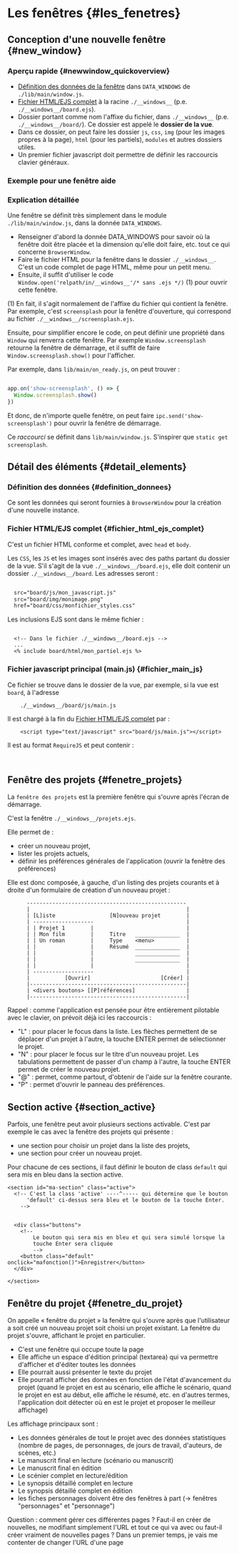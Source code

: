 
[Définition des données de la fenêtre]: #definition_donnees
[Fichier HTML/EJS complet]: #fichier_html_ejs_complet
[Fichier javascript principal]: #fichier_main_js

# Les fenêtres {#les_fenetres}


## Conception d'une nouvelle fenêtre {#new_window}

### Aperçu rapide {#newwindow_quickoverview}

* [Définition des données de la fenêtre]() dans `DATA_WINDOWS` de `./lib/main/window.js`.
* [Fichier HTML/EJS complet] à la racine `./__windows__` (p.e. `./__windows__/board.ejs`).
* Dossier portant comme nom l'affixe du fichier, dans `./__windows__` (p.e. `./__windows__/board/`). Ce dossier est appelé le **dossier de la vue**.
* Dans ce dossier, on peut faire les dossier `js`, `css`, `img` (pour les images propres à la page), `html` (pour les partiels), `modules` et autres dossiers utiles.
* Un premier fichier javascript doit permettre de définir les raccourcis clavier généraux.

### Exemple pour une fenêtre aide

### Explication détaillée

Une fenêtre se définit très simplement dans le module `./lib/main/window.js`, dans la donnée `DATA_WINDOWS`.

* Renseigner d'abord la donnée DATA_WINDOWS pour savoir où la fenêtre doit être placée et la dimension qu'elle doit faire, etc. tout ce qui concerne `BrowserWindow`.
* Faire le fichier HTML pour la fenêtre dans le dossier `./__windows__`. C'est un code complet de page HTML, même pour un petit menu.
* Ensuite, il suffit d'utiliser le code `Window.open('relpath/in/__windows__'/* sans .ejs */)` (1) pour ouvrir cette fenêtre.


(1) En fait, il s'agit normalement de l'affixe du fichier qui contient la fenêtre. Par exemple, c'est `screensplash` pour la fenêtre d'ouverture, qui correspond au fichier `./__windows__/screensplash.ejs`.

Ensuite, pour simplifier encore le code, on peut définir une propriété dans `Window` qui renverra cette fenêtre. Par exemple `Window.screensplash` retourne la fenêtre de démarrage, et il suffit de faire `Window.screensplash.show()` pour l'afficher.

Par exemple, dans `lib/main/on_ready.js`, on peut trouver :

```javascript

app.on('show-screensplash', () => {
  Window.screensplash.show()
})

```

Et donc, de n'importe quelle fenêtre, on peut faire `ipc.send('show-screensplash')` pour ouvrir la fenêtre de démarrage.

Ce *raccourci* se définit dans `lib/main/window.js`. S'inspirer que `static get screensplash`.


## Détail des éléments {#detail_elements}

### Définition des données {#definition_donnees}

Ce sont les données qui seront fournies à `BrowserWindow` pour la création d'une nouvelle instance.

### Fichier HTML/EJS complet {#fichier_html_ejs_complet}

C'est un fichier HTML conforme et complet, avec `head` et `body`.

Les `CSS`, les `JS` et les images sont insérés avec des paths partant du dossier de la vue. S'il s'agit de la vue `./__windows__/board.ejs`, elle doit contenir un dossier `./__windows__/board`. Les adresses seront :

```html

  src="board/js/mon_javascript.js"
  src="board/img/monimage.png"
  href="board/css/monfichier_styles.css"

```

Les inclusions EJS sont dans le même fichier :

```ejs

  <!-- Dans le fichier ./__windows__/board.ejs -->
  ...
  <% include board/html/mon_partiel.ejs %>

```

### Fichier javascript principal (main.js) {#fichier_main_js}

Ce fichier se trouve dans le dossier de la vue, par exemple, si la vue est `board`, à l'adresse

        ./__windows__/board/js/main.js

Il est chargé à la fin du [Fichier HTML/EJS complet] par :

        <script type="text/javascript" src="board/js/main.js"></script>

Il est au format `RequireJS` et peut contenir :

~~~javascript



~~~

## Fenêtre des projets {#fenetre_projets}

La `fenêtre des projets` est la première fenêtre qui s'ouvre après l'écran de démarrage.

C'est la fenêtre `./__windows__/projets.ejs`.

Elle permet de :

* créer un nouveau projet,
* lister les projets actuels,
* définir les préférences générales de l'application (ouvrir la fenêtre des préférences)

Elle est donc composée, à gauche, d'un listing des projets courants et à droite d'un formulaire de création d'un nouveau projet :

```
      --------------------------------------------------
      |                                                 |
      | [L]iste                 [N]ouveau projet        |
      | -------------------                             |
      | | Projet 1        |                             |
      | | Mon film        |     Titre   ______________  |
      | | Un roman        |     Type    <menu>          |
      | |                 |     Résumé  ______________  |
      | |                 |             ______________  |
      | |                 |             ______________  |
      | |                 |                             |
      | -------------------                             |
      |           [Ouvrir]                      [Créer] |
      |-------------------------------------------------|
      | <divers boutons> [[P]références]                |
      |-------------------------------------------------|

```

Rappel : comme l'application est pensée pour être entièrement pilotable avec le clavier, on prévoit déjà ici les raccourcis :

* "L" : pour placer le focus dans la liste. Les flèches permettent de se déplacer d'un projet à l'autre, la touche ENTER permet de sélectionner le projet.
* "N" : pour placer le focus sur le titre d'un nouveau projet. Les tabulations permettent de passer d'un champ à l'autre, la touche ENTER permet de créer le nouveau projet.
* "@" : permet, comme partout, d'obtenir de l'aide sur la fenêtre courante.
* "P" : permet d'ouvrir le panneau des préférences.


## Section active {#section_active}

Parfois, une fenêtre peut avoir plusieurs sections activable. C'est par exemple le cas avec la fenêtre des projets qui présente :

* une section pour choisir un projet dans la liste des projets,
* une section pour créer un nouveau projet.

Pour chacune de ces sections, il faut définir le bouton de class `default` qui sera mis en bleu dans la section active.

```
<section id="ma-section" class="active">
  <!-- C'est la class 'active' ----^----- qui détermine que le bouton
      'default' ci-dessus sera bleu et le bouton de la touche Enter.
    -->


  <div class="buttons">
    <!--
        Le bouton qui sera mis en bleu et qui sera simulé lorsque la
        touche Enter sera cliquée
        -->
    <button class="default" onclick="mafonction()">Enregistrer</button>
  </div>

</section>

```


## Fenêtre du projet {#fenetre_du_projet}

On appelle « fenêtre du projet » la fenêtre qui s'ouvre après que l'utilisateur a soit créé un nouveau projet soit choisi un projet existant. La fenêtre du projet s'ouvre, affichant le projet en particulier.

* C'est une fenêtre qui occupe toute la page
* Elle affiche un espace d'édition principal (textarea) qui va permettre d'afficher et d'éditer toutes les données
* Elle pourrait aussi présenter le texte du projet
* Elle pourrait afficher des données en fonction de l'état d'avancement du projet (quand le projet en est au scénario, elle affiche le scénario, quand le projet en est au début, elle affiche le résumé, etc. en d'autres termes, l'application doit détecter où en est le projet et proposer le meilleur affichage)

Les affichage principaux sont :

* Les données générales de tout le projet avec des données statistiques (nombre de pages, de personnages, de jours de travail, d'auteurs, de scènes, etc.)
* Le manuscrit final en lecture (scénario ou manuscrit)
* Le manuscrit final en édition
* Le scénier complet en lecture/édition
* Le synopsis détaillé complet en lecture
* Le synopsis détaillé complet en édition
* les fiches personnages doivent être des fenêtres à part (-> fenêtres "personnages" et "personnage")

Question : comment gérer ces différentes pages ? Faut-il en créer de nouvelles, ne modifiant simplement l'URL et tout ce qui va avec ou faut-il créer vraiment de nouvelles pages ?
Dans un premier temps, je vais me contenter de changer l'URL d'une page
